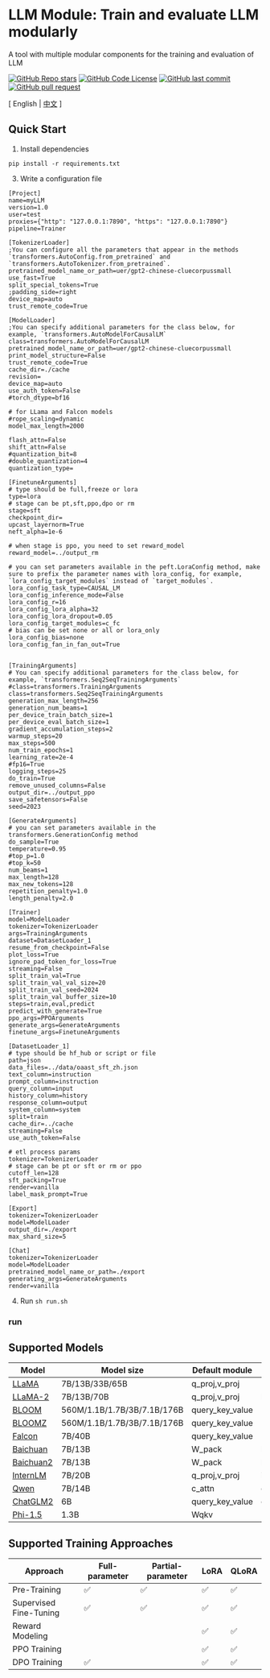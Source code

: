 # LLM Module: Train and evaluate LLM modularly

A tool with multiple modular components for the training and evaluation of LLM

[![GitHub Repo stars](https://img.shields.io/github/stars/lessonnair/llm-module?style=social)](https://github.com/lessonnair/llm-module/stargazers)
[![GitHub Code License](https://img.shields.io/github/license/lessonnair/llm-module)](LICENSE)
[![GitHub last commit](https://img.shields.io/github/last-commit/lessonnair/llm-module)](https://github.com/lessonnair/llm-module/commits/main)
[![GitHub pull request](https://img.shields.io/badge/PRs-welcome-blue)](https://github.com/lessonnair/llm-module/pulls)

\[ English | [中文](README_zh.md) \]

## Quick Start

1. Install dependencies

```shell
pip install -r requirements.txt
```

3. Write a configuration file

```config
[Project]
name=myLLM
version=1.0
user=test
proxies={"http": "127.0.0.1:7890", "https": "127.0.0.1:7890"}
pipeline=Trainer

[TokenizerLoader]
;You can configure all the parameters that appear in the methods `transformers.AutoConfig.from_pretrained` and `transformers.AutoTokenizer.from_pretrained`.
pretrained_model_name_or_path=uer/gpt2-chinese-cluecorpussmall
use_fast=True
split_special_tokens=True
;padding_side=right
device_map=auto
trust_remote_code=True

[ModelLoader]
;You can specify additional parameters for the class below, for example, `transformers.AutoModelForCausalLM`
class=transformers.AutoModelForCausalLM
pretrained_model_name_or_path=uer/gpt2-chinese-cluecorpussmall
print_model_structure=False
trust_remote_code=True
cache_dir=./cache
revision=
device_map=auto
use_auth_token=False
#torch_dtype=bf16

# for LLama and Falcon models
#rope_scaling=dynamic
model_max_length=2000

flash_attn=False
shift_attn=False
#quantization_bit=8
#double_quantization=4
quantization_type=

[FinetuneArguments]
# type should be full,freeze or lora
type=lora
# stage can be pt,sft,ppo,dpo or rm
stage=sft
checkpoint_dir=
upcast_layernorm=True
neft_alpha=1e-6

# when stage is ppo, you need to set reward_model
reward_model=../output_rm

# you can set parameters available in the peft.LoraConfig method, make sure to prefix the parameter names with lora_config, for example, `lora_config_target_modules` instead of `target_modules`.
lora_config_task_type=CAUSAL_LM
lora_config_inference_mode=False
lora_config_r=16
lora_config_lora_alpha=32
lora_config_lora_dropout=0.05
lora_config_target_modules=c_fc
# bias can be set none or all or lora_only
lora_config_bias=none
lora_config_fan_in_fan_out=True


[TrainingArguments]
# You can specify additional parameters for the class below, for example, `transformers.Seq2SeqTrainingArguments`
#class=transformers.TrainingArguments
class=transformers.Seq2SeqTrainingArguments
generation_max_length=256
generation_num_beams=1
per_device_train_batch_size=1
per_device_eval_batch_size=1
gradient_accumulation_steps=2
warmup_steps=20
max_steps=500
num_train_epochs=1
learning_rate=2e-4
#fp16=True
logging_steps=25
do_train=True
remove_unused_columns=False
output_dir=../output_ppo
save_safetensors=False
seed=2023

[GenerateArguments]
# you can set parameters available in the transformers.GenerationConfig method
do_sample=True
temperature=0.95
#top_p=1.0
#top_k=50
num_beams=1
max_length=128
max_new_tokens=128
repetition_penalty=1.0
length_penalty=2.0

[Trainer]
model=ModelLoader
tokenizer=TokenizerLoader
args=TrainingArguments
dataset=DatasetLoader_1
resume_from_checkpoint=False
plot_loss=True
ignore_pad_token_for_loss=True
streaming=False
split_train_val=True
split_train_val_val_size=20
split_train_val_seed=2024
split_train_val_buffer_size=10
steps=train,eval,predict
predict_with_generate=True
ppo_args=PPOArguments
generate_args=GenerateArguments
finetune_args=FinetuneArguments

[DatasetLoader_1]
# type should be hf_hub or script or file
path=json
data_files=../data/oaast_sft_zh.json
text_column=instruction
prompt_column=instruction
query_column=input
history_column=history
response_column=output
system_column=system
split=train
cache_dir=../cache
streaming=False
use_auth_token=False

# etl process params
tokenizer=TokenizerLoader
# stage can be pt or sft or rm or ppo
cutoff_len=128
sft_packing=True
render=vanilla
label_mask_prompt=True

[Export]
tokenizer=TokenizerLoader
model=ModelLoader
output_dir=./export
max_shard_size=5

[Chat]
tokenizer=TokenizerLoader
model=ModelLoader
pretrained_model_name_or_path=./export
generating_args=GenerateArguments
render=vanilla
```

4. Run `sh run.sh`

### run

## Supported Models

| Model                                                    | Model size                  | Default module    | Template  |
| -------------------------------------------------------- | --------------------------- | ----------------- | --------- |
| [LLaMA](https://github.com/facebookresearch/llama)       | 7B/13B/33B/65B              | q_proj,v_proj     | -         |
| [LLaMA-2](https://huggingface.co/meta-llama)             | 7B/13B/70B                  | q_proj,v_proj     | llama2    |
| [BLOOM](https://huggingface.co/bigscience/bloom)         | 560M/1.1B/1.7B/3B/7.1B/176B | query_key_value   | -         |
| [BLOOMZ](https://huggingface.co/bigscience/bloomz)       | 560M/1.1B/1.7B/3B/7.1B/176B | query_key_value   | -         |
| [Falcon](https://huggingface.co/tiiuae/falcon-7b)        | 7B/40B                      | query_key_value   | -         |
| [Baichuan](https://github.com/baichuan-inc/Baichuan-13B) | 7B/13B                      | W_pack            | baichuan  |
| [Baichuan2](https://github.com/baichuan-inc/Baichuan2)   | 7B/13B                      | W_pack            | baichuan2 |
| [InternLM](https://github.com/InternLM/InternLM)         | 7B/20B                      | q_proj,v_proj     | intern    |
| [Qwen](https://github.com/QwenLM/Qwen-7B)                | 7B/14B                      | c_attn            | chatml    |
| [ChatGLM2](https://github.com/THUDM/ChatGLM2-6B)         | 6B                          | query_key_value   | chatglm2  |
| [Phi-1.5](https://huggingface.co/microsoft/phi-1_5)      | 1.3B                        | Wqkv              | -         |

## Supported Training Approaches

| Approach               |   Full-parameter   | Partial-parameter  |       LoRA         |       QLoRA        |
| ---------------------- | ------------------ | ------------------ | ------------------ | ------------------ |
| Pre-Training           | :white_check_mark: | :white_check_mark: | :white_check_mark: | :white_check_mark: |
| Supervised Fine-Tuning | :white_check_mark: | :white_check_mark: | :white_check_mark: | :white_check_mark: |
| Reward Modeling        |                    |                    | :white_check_mark: | :white_check_mark: |
| PPO Training           |                    |                    | :white_check_mark: | :white_check_mark: |
| DPO Training           | :white_check_mark: |                    | :white_check_mark: | :white_check_mark: |



